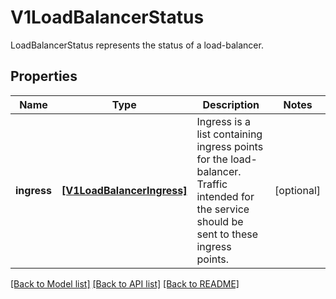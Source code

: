 # V1LoadBalancerStatus

LoadBalancerStatus represents the status of a load-balancer.

## Properties
Name | Type | Description | Notes
------------ | ------------- | ------------- | -------------
**ingress** | [**[V1LoadBalancerIngress]**](V1LoadBalancerIngress.md) | Ingress is a list containing ingress points for the load-balancer. Traffic intended for the service should be sent to these ingress points. | [optional] 

[[Back to Model list]](../README.md#documentation-for-models) [[Back to API list]](../README.md#documentation-for-api-endpoints) [[Back to README]](../README.md)


